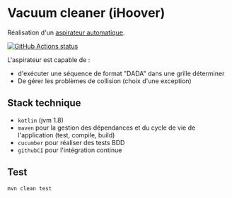 # Vacuum cleaner (iHoover)

Réalisation d'un [aspirateur automatique](https://docs.google.com/document/d/1lmerjBXassYpTq-O-cfSBbw3yf0hv5GdlQSEqChTSXs/edit).

<a href="https://github.com/jtutzo/vacuum-cleaner"><img alt="GitHub Actions status" src="https://github.com/jtutzo/vacuum-cleaner/workflows/maven/badge.svg"></a>

L'aspirateur est capable de :
 - d'exécuter une séquence de format "DADA" dans une grille déterminer
 - De gérer les problèmes de collision (choix d'une exception)

## Stack technique

- `kotlin` (jvm 1.8)
- `maven` pour la gestion des dépendances et du cycle de vie de l'application (test, compile, build)
- `cucumber` pour réaliser des tests BDD
- `githubCI` pour l'intégration continue

## Test

```bash
mvn clean test
```
